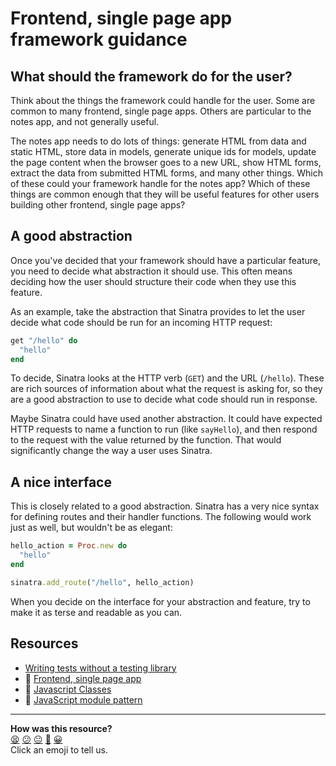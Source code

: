 # Frontend, single page app framework guidance

## What should the framework do for the user?

Think about the things the framework could handle for the user.  Some are common to many frontend, single page apps.  Others are particular to the notes app, and not generally useful.

The notes app needs to do lots of things: generate HTML from data and static HTML, store data in models, generate unique ids for models, update the page content when the browser goes to a new URL, show HTML forms, extract the data from submitted HTML forms, and many other things.  Which of these could your framework handle for the notes app? Which of these things are common enough that they will be useful features for other users building other frontend, single page apps?

## A good abstraction

Once you've decided that your framework should have a particular feature, you need to decide what abstraction it should use.  This often means deciding how the user should structure their code when they use this feature.

As an example, take the abstraction that Sinatra provides to let the user decide what code should be run for an incoming HTTP request:

```ruby
get "/hello" do
  "hello"
end
```

To decide, Sinatra looks at the HTTP verb (`GET`) and the URL (`/hello`).  These are rich sources of information about what the request is asking for, so they are a good abstraction to use to decide what code should run in response.

Maybe Sinatra could have used another abstraction.  It could have expected HTTP requests to name a function to run (like `sayHello`), and then respond to the request with the value returned by the function.  That would significantly change the way a user uses Sinatra.

## A nice interface

This is closely related to a good abstraction.  Sinatra has a very nice syntax for defining routes and their handler functions.  The following would work just as well, but wouldn't be as elegant:

```ruby
hello_action = Proc.new do
  "hello"
end

sinatra.add_route("/hello", hello_action)
```

When you decide on the interface for your abstraction and feature, try to make it as terse and readable as you can.

## Resources

- [Writing tests without a testing library](../pills/writing_tests_without_a_testing_library.md)
- :pill: [Frontend, single page app](https://github.com/makersacademy/course/blob/main/pills/frontend_single_page_app.md)
- :pill: [Javascript Classes](https://github.com/makersacademy/course/blob/main/pills/js_classes.md)
- :pill: [JavaScript module pattern](https://github.com/makersacademy/course/blob/main/pills/javascript_module_pattern.md)

<!-- BEGIN GENERATED SECTION DO NOT EDIT -->

---

**How was this resource?**  
[😫](https://airtable.com/shrUJ3t7KLMqVRFKR?prefill_Repository=makersacademy/course&prefill_File=further_javascript/frontend_single_page_app_framework_guidance.md&prefill_Sentiment=😫) [😕](https://airtable.com/shrUJ3t7KLMqVRFKR?prefill_Repository=makersacademy/course&prefill_File=further_javascript/frontend_single_page_app_framework_guidance.md&prefill_Sentiment=😕) [😐](https://airtable.com/shrUJ3t7KLMqVRFKR?prefill_Repository=makersacademy/course&prefill_File=further_javascript/frontend_single_page_app_framework_guidance.md&prefill_Sentiment=😐) [🙂](https://airtable.com/shrUJ3t7KLMqVRFKR?prefill_Repository=makersacademy/course&prefill_File=further_javascript/frontend_single_page_app_framework_guidance.md&prefill_Sentiment=🙂) [😀](https://airtable.com/shrUJ3t7KLMqVRFKR?prefill_Repository=makersacademy/course&prefill_File=further_javascript/frontend_single_page_app_framework_guidance.md&prefill_Sentiment=😀)  
Click an emoji to tell us.

<!-- END GENERATED SECTION DO NOT EDIT -->
